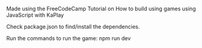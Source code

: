 Made using the FreeCodeCamp Tutorial on How to build using games using JavaScript with KaPlay

Check package.json to find/install the dependencies.

Run the commands to run the game:
npm run dev
